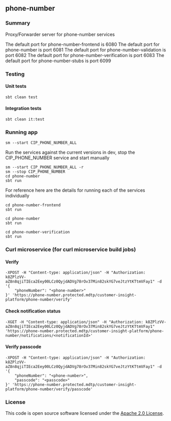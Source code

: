 
## phone-number

### Summary

Proxy/Forwarder server for phone-number services

The default port for phone-number-frontend is 6080
The default port for phone-number is port 6081
The default port for phone-number-validation is port 6082
The default port for phone-number-verification is port 6083
The default port for phone-number-stubs is port 6099

### Testing

#### Unit tests
    sbt clean test

#### Integration tests
    sbt clean it:test

### Running app

    sm --start CIP_PHONE_NUMBER_ALL

Run the services against the current versions in dev, stop the CIP_PHONE_NUMBER service and start manually

    sm --start CIP_PHONE_NUMBER_ALL -r
    sm --stop CIP_PHONE_NUMBER
    cd phone-number
    sbt run

For reference here are the details for running each of the services individually

    cd phone-number-frontend
    sbt run
 
    cd phone-number
    sbt run

    cd phone-number-verification
    sbt run

### Curl microservice (for curl microservice build jobs)

#### Verify

    -XPOST -H "Content-type: application/json" -H "Authorization: k8ZPlzVV-aZ8n8qjiTIEca2Eey00LCz0QyjdADVg78rOv37Min82skYG7veJtzYtKTtmVFay1" -d '{
	    "phoneNumber": "<phone-number>"
    }' 'https://phone-number.protected.mdtp/customer-insight-platform/phone-number/verify'

#### Check notification status

    -XGET -H "Content-type: application/json" -H "Authorization: k8ZPlzVV-aZ8n8qjiTIEca2Eey00LCz0QyjdADVg78rOv37Min82skYG7veJtzYtKTtmVFay1"
    'https://phone-number.protected.mdtp/customer-insight-platform/phone-number/notifications/<notificationId>'

#### Verify passcode

    -XPOST -H "Content-type: application/json" -H "Authorization: k8ZPlzVV-aZ8n8qjiTIEca2Eey00LCz0QyjdADVg78rOv37Min82skYG7veJtzYtKTtmVFay1" -d '{
	    "phoneNumber": "<phone-number>",
        "passcode": "<passcode>"
    }' 'https://phone-number.protected.mdtp/customer-insight-platform/phone-number/verify/passcode'

### License

This code is open source software licensed under the [Apache 2.0 License]("http://www.apache.org/licenses/LICENSE-2.0.html").
